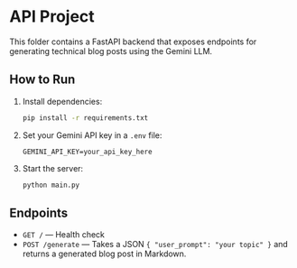 # API Project

This folder contains a FastAPI backend that exposes endpoints for generating technical blog posts using the Gemini LLM.

## How to Run
1. Install dependencies:
   ```sh
   pip install -r requirements.txt
   ```
2. Set your Gemini API key in a `.env` file:
   ```env
   GEMINI_API_KEY=your_api_key_here
   ```
3. Start the server:
   ```sh
   python main.py
   ```

## Endpoints
- `GET /` — Health check
- `POST /generate` — Takes a JSON `{ "user_prompt": "your topic" }` and returns a generated blog post in Markdown.
